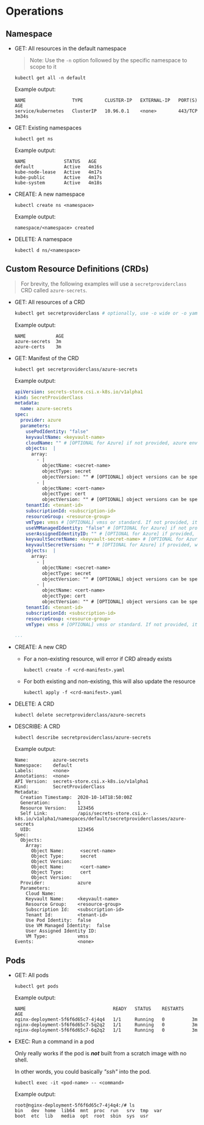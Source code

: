 # Operations

## Namespace

- GET: All resources in the default namespace

  > Note: Use the `-n` option followed by the specific namespace to scope to it

  ```
  kubectl get all -n default
  ```

  Example output:

  ```
  NAME                 TYPE        CLUSTER-IP   EXTERNAL-IP   PORT(S)   AGE
  service/kubernetes   ClusterIP   10.96.0.1    <none>        443/TCP   3m34s
  ```

- GET: Existing namespaces

  ```
  kubectl get ns
  ```

  Example output:

  ```
  NAME              STATUS   AGE
  default           Active   4m16s
  kube-node-lease   Active   4m17s
  kube-public       Active   4m17s
  kube-system       Active   4m18s
  ```

- CREATE: A new namespace

  ```
  kubectl create ns <namespace>
  ```

  Example output:

  ```
  namespace/<namespace> created
  ```

- DELETE: A namespace

  ```
  kubectl d ns/<namespace>
  ```

## Custom Resource Definitions (CRDs)

> For brevity, the following examples will use a `secretproviderclass` CRD called `azure-secrets`.

- GET: All resources of a CRD

  ```sh
  kubectl get secretproviderclass # optionally, use -o wide or -o yaml
  ```

  Example output:

  ```
  NAME           AGE
  azure-secrets  3m
  azure-certs    3m
  ```

- GET: Manifest of the CRD

  ```
  kubectl get secretproviderclass/azure-secrets
  ```

  Example output:

  ```yaml
  apiVersion: secrets-store.csi.x-k8s.io/v1alpha1
  kind: SecretProviderClass
  metadata:
    name: azure-secrets
  spec:
    provider: azure
    parameters:
      usePodIdentity: "false"
      keyvaultName: <keyvault-name>
      cloudName: "" # [OPTIONAL for Azure] if not provided, azure environment will default to AzurePublicCloud
      objects:  |
        array:
          - |
            objectName: <secret-name>
            objectType: secret
            objectVersion: "" # [OPTIONAL] object versions can be specified here, current version will be used if empty
          - |
            objectName: <cert-name>
            objectType: cert
            objectVersion: "" # [OPTIONAL] object versions can be specified here, current version will be used if empty
      tenantId: <tenant-id>
      subscriptionId: <subscription-id>
      resourceGroup: <resource-group>
      vmType: vmss # [OPTIONAL] vmss or standard. If not provided, it will default to standard
      useVMManagedIdentity: "false" # [OPTIONAL for Azure] if not provided, it will default to "false"
      userAssignedIdentityID: "" # [OPTIONAL for Azure] if provided, use this Virtual Machine's Managed Identity to access keyvault
      keyvaultSecretName: <keyvault-secret-name> # [OPTIONAL for Azure] if provided, will store the keyvault secret name in the pod annotation "secrets-store.csi.k8s.io/azure-secrets/<secret-name>=<keyvault-secret-name>"
      keyvaultSecretVersion: "" # [OPTIONAL for Azure] if provided, will store the keyvault secret version in the pod annotation "secrets-store.csi.k8s.io/azure-secrets/<secret-name>-ver=<keyvault-secret-version>"
      objects:  |
        array:
          - |
            objectName: <secret-name>
            objectType: secret
            objectVersion: "" # [OPTIONAL] object versions can be specified here, current version will be used if empty
          - |
            objectName: <cert-name>
            objectType: cert
            objectVersion: "" # [OPTIONAL] object versions can be specified here, current version will be used if empty
      tenantId: <tenant-id>
      subscriptionId: <subscription-id>
      resourceGroup: <resource-group>
      vmType: vmss # [OPTIONAL] vmss or standard. If not provided, it will default to standard

  ...
  ```

- CREATE: A new CRD

  - For a non-existing resource, will error if CRD already exists

    ```
    kubectl create -f <crd-manifest>.yaml
    ```

  - For both existing and non-existing, this will also update the resource

    ```
    kubectl apply -f <crd-manifest>.yaml
    ```

- DELETE: A CRD

  ```
  kubectl delete secretproviderclass/azure-secrets
  ```

- DESCRIBE: A CRD

  ```
  kubectl describe secretproviderclass/azure-secrets
  ```

  Example output:

  ```
  Name:         azure-secrets
  Namespace:    default
  Labels:       <none>
  Annotations:  <none>
  API Version:  secrets-store.csi.x-k8s.io/v1alpha1
  Kind:         SecretProviderClass
  Metadata:
    Creation Timestamp:  2020-10-14T18:50:00Z
    Generation:          1
    Resource Version:    123456
    Self Link:           /apis/secrets-store.csi.x-k8s.io/v1alpha1/namespaces/default/secretproviderclasses/azure-secrets
    UID:                 123456
  Spec:
    Objects:
      Array:
        Object Name:      <secret-name>
        Object Type:      secret
        Object Version:
        Object Name:      <cert-name>
        Object Type:      cert
        Object Version:
    Provider:            azure
    Parameters:
      Cloud Name:
      Keyvault Name:     <keyvault-name>
      Resource Group:    <resource-group>
      Subscription Id:   <subscription-id>
      Tenant Id:         <tenant-id>
      Use Pod Identity:  false
      Use VM Managed Identity:  false
      User Assigned Identity ID:
      VM Type:           vmss
  Events:                <none>
  ```

## Pods

- GET: All pods

  ```
  kubectl get pods
  ```

  Example output:

  ```
  NAME                                READY   STATUS    RESTARTS   AGE
  nginx-deployment-5f6f6d65c7-4j4q4   1/1     Running   0          3m
  nginx-deployment-5f6f6d65c7-5q2q2   1/1     Running   0          3m
  nginx-deployment-5f6f6d65c7-6q2q2   1/1     Running   0          3m
  ```

- EXEC: Run a command in a pod

  Only really works if the pod is _**not**_ built from a scratch image with no shell.

  In other words, you could basically _"ssh"_ into the pod.

  ```
  kubectl exec -it <pod-name> -- <command>
  ```

  Example output:

  ```
  root@nginx-deployment-5f6f6d65c7-4j4q4:/# ls
  bin   dev  home  lib64  mnt  proc  run   srv  tmp  var
  boot  etc  lib   media  opt  root  sbin  sys  usr
  ```
